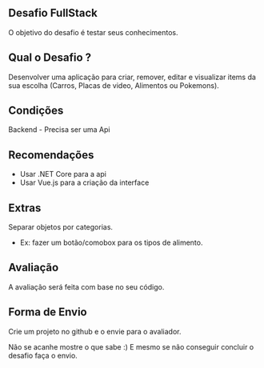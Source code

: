 ## Desafio FullStack
O objetivo do desafio é testar seus conhecimentos.

## Qual o Desafio ?
Desenvolver uma aplicação para criar, remover, editar e visualizar items da sua escolha (Carros, Placas de video, Alimentos ou Pokemons).

## Condições
Backend - Precisa ser uma Api

## Recomendações
* Usar .NET Core para a api
* Usar Vue.js para a criação da interface

## Extras
Separar objetos por categorias.
* Ex: fazer um botão/comobox para os tipos de alimento.

## Avaliação
A avaliação será feita com base no seu código.

## Forma de Envio
Crie um projeto no github e o envie para o avaliador.

Não se acanhe mostre o que sabe :)
E mesmo se não conseguir concluir o desafio faça o envio.
